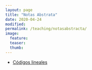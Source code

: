 ```yaml
---
layout: page
title: "Notas Abstrata"
date: 2020-04-24
modified:
permalink: /teaching/notasabstracta/
image:
  feature:
  teaser:
  thumb:
---
```

+ [Códigos lineales](../../files/CodigosLineales.pdf)
